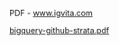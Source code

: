 PDF - www.igvita.com

[bigquery-github-strata.pdf](../_resources/8e1623c2d016eb6fe94b6a356ebb2fd0.pdf)